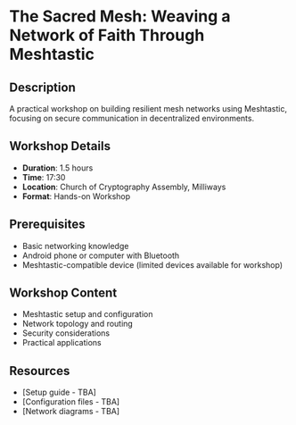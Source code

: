 # The Sacred Mesh: Weaving a Network of Faith Through Meshtastic

## Description
A practical workshop on building resilient mesh networks using Meshtastic, focusing on secure communication in decentralized environments.

## Workshop Details
- **Duration**: 1.5 hours
- **Time**: 17:30
- **Location**: Church of Cryptography Assembly, Milliways
- **Format**: Hands-on Workshop

## Prerequisites
- Basic networking knowledge
- Android phone or computer with Bluetooth
- Meshtastic-compatible device (limited devices available for workshop)

## Workshop Content
- Meshtastic setup and configuration
- Network topology and routing
- Security considerations
- Practical applications

## Resources
- [Setup guide - TBA]
- [Configuration files - TBA]
- [Network diagrams - TBA] 